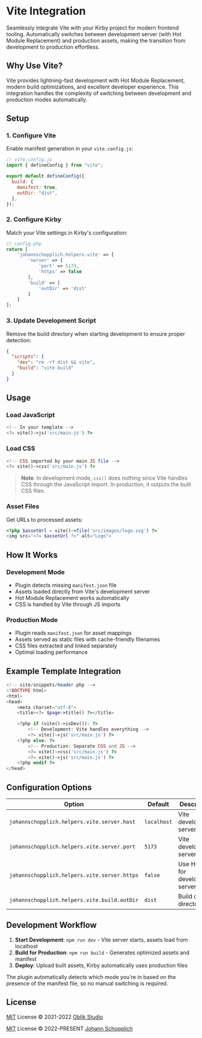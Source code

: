 # Vite Integration

Seamlessly integrate Vite with your Kirby project for modern frontend tooling. Automatically switches between development server (with Hot Module Replacement) and production assets, making the transition from development to production effortless.

## Why Use Vite?

Vite provides lightning-fast development with Hot Module Replacement, modern build optimizations, and excellent developer experience. This integration handles the complexity of switching between development and production modes automatically.

## Setup

### 1. Configure Vite

Enable manifest generation in your `vite.config.js`:

```js
// vite.config.js
import { defineConfig } from "vite";

export default defineConfig({
  build: {
    manifest: true,
    outDir: "dist",
  },
});
```

### 2. Configure Kirby

Match your Vite settings in Kirby's configuration:

```php
// config.php
return [
    'johannschopplich.helpers.vite' => [
        'server' => [
            'port' => 5173,
            'https' => false
        ],
        'build' => [
            'outDir' => 'dist'
        ]
    ]
];
```

### 3. Update Development Script

Remove the build directory when starting development to ensure proper detection:

```json
{
  "scripts": {
    "dev": "rm -rf dist && vite",
    "build": "vite build"
  }
}
```

## Usage

### Load JavaScript

```php
<!-- In your template -->
<?= vite()->js('src/main.js') ?>
```

### Load CSS

```php
<!-- CSS imported by your main JS file -->
<?= vite()->css('src/main.js') ?>
```

> **Note**: In development mode, `css()` does nothing since Vite handles CSS through the JavaScript import. In production, it outputs the built CSS files.

### Asset Files

Get URLs to processed assets:

```php
<?php $assetUrl = vite()->file('src/images/logo.svg') ?>
<img src="<?= $assetUrl ?>" alt="Logo">
```

## How It Works

### Development Mode

- Plugin detects missing `manifest.json` file
- Assets loaded directly from Vite's development server
- Hot Module Replacement works automatically
- CSS is handled by Vite through JS imports

### Production Mode

- Plugin reads `manifest.json` for asset mappings
- Assets served as static files with cache-friendly filenames
- CSS files extracted and linked separately
- Optimal loading performance

## Example Template Integration

```php
<!-- site/snippets/header.php -->
<!DOCTYPE html>
<html>
<head>
    <meta charset="utf-8">
    <title><?= $page->title() ?></title>

    <?php if (vite()->isDev()): ?>
        <!-- Development: Vite handles everything -->
        <?= vite()->js('src/main.js') ?>
    <?php else: ?>
        <!-- Production: Separate CSS and JS -->
        <?= vite()->css('src/main.js') ?>
        <?= vite()->js('src/main.js') ?>
    <?php endif ?>
</head>
```

## Configuration Options

| Option                                       | Default     | Description                      |
| -------------------------------------------- | ----------- | -------------------------------- |
| `johannschopplich.helpers.vite.server.host`  | `localhost` | Vite development server host     |
| `johannschopplich.helpers.vite.server.port`  | `5173`      | Vite development server port     |
| `johannschopplich.helpers.vite.server.https` | `false`     | Use HTTPS for development server |
| `johannschopplich.helpers.vite.build.outDir` | `dist`      | Build output directory           |

## Development Workflow

1. **Start Development**: `npm run dev` - Vite server starts, assets load from localhost
2. **Build for Production**: `npm run build` - Generates optimized assets and manifest
3. **Deploy**: Upload built assets, Kirby automatically uses production files

The plugin automatically detects which mode you're in based on the presence of the manifest file, so no manual switching is required.

## License

[MIT](../LICENSE) License © 2021-2022 [Oblik Studio](https://github.com/OblikStudio)

[MIT](../LICENSE) License © 2022-PRESENT [Johann Schopplich](https://github.com/johannschopplich)

